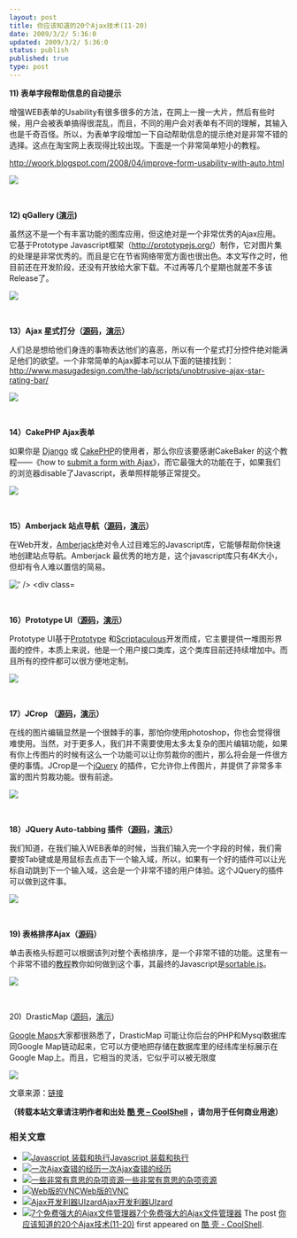 ```yaml
---
layout: post
title: 你应该知道的20个Ajax技术(11-20)
date: 2009/3/2/ 5:36:0
updated: 2009/3/2/ 5:36:0
status: publish
published: true
type: post
---
```


**11) 表单字段帮助信息的自动提示**


增强WEB表单的Usability有很多很多的方法，在网上一搜一大片，然后有些时候，用户会被表单搞得很混乱，而且，不同的用户会对表单有不同的理解，其输入也是千奇百怪。所以，为表单字段增加一下自动帮助信息的提示绝对是非常不错的选择。这点在淘宝网上表现得比较出现。下面是一个非常简单短小的教程。


<http://woork.blogspot.com/2008/04/improve-form-usability-with-auto.html>


![](http://nettuts.s3.amazonaws.com/090_20ajax/10.png)


 


**12) qGallery (**[**演示**](http://qgallery.quadrifolia.de/)**)**


虽然这不是一个有丰富功能的图库应用，但这绝对是一个非常优秀的Ajax应用。它基于Prototype Javascript框架（<http://prototypejs.org/>）制作，它对图片集的处理是非常优秀的。而且是它在节省网络带宽方面也很出色。本文写作之时，他目前还在开发阶段，还没有开放给大家下载。不过再等几个星期也就差不多该Release了。


![](http://nettuts.s3.amazonaws.com/090_20ajax/11.jpg)


 


**13）Ajax 星式打分（**[**源码**](http://www.masugadesign.com/download.php?ajaxstarrater_v122.zip)**，**[**演示**](http://www.masugadesign.com/the-lab/scripts/unobtrusive-ajax-star-rating-bar/)**）**


人们总是想给他们身连的事物表达他们的喜恶，所以有一个星式打分控件绝对能满足他们的欲望。一个非常简单的Ajax脚本可以从下面的链接找到：<http://www.masugadesign.com/the-lab/scripts/unobtrusive-ajax-star-rating-bar/>


![](http://nettuts.s3.amazonaws.com/090_20ajax/12.jpg)


 


**14）CakePHP Ajax表单**


如果你是 [Django](http://nettuts.com/web-roundups/10-insanely-useful-django-tips/) 或 [CakePHP](http://www.cakephp.org/)的使用者，那么你应该要感谢CakeBaker 的这个教程——《how to [submit a form with Ajax](http://cakebaker.42dh.com/2006/01/18/submit-a-form-with-ajax/)》，而它最强大的功能在于，如果我们的浏览器disable了Javascript，表单照样能够正常提交。


![](http://nettuts.s3.amazonaws.com/090_20ajax/13.jpg)


 


**15）Amberjack 站点导航（**[**源码**](http://amberjack.org/src/stable/)**，**[**演示**](http://amberjack.org/?tourId=AJTour)**）**


在Web开发，[Amberjack](http://www.amberjack.org/)绝对令人过目难忘的Javascript库，它能够帮助你快速地创建站点导航。Amberjack 最优秀的地方是，这个javascript库只有4K大小，但却有令人难以置信的简易。


![\' /></div>  <div class=](http://nettuts.s3.amazonaws.com/090_20ajax/14.jpg) 


 


**16）Prototype UI（**[**源码**](http://www.prototype-ui.com/download)**，**[**演示**](http://www.prototype-ui.com/)**）**


Prototype UI基于[Prototype](http://www.prototypejs.org/) 和[Scriptaculous](http://script.aculo.us/)开发而成，它主要提供一堆图形界面的控件，本质上来说，他是一个用户接口类库，这个类库目前还持续增加中。而且所有的控件都可以很方便地定制。


![](http://nettuts.s3.amazonaws.com/090_20ajax/15.jpg)


 


**17）JCrop （**[**源码**](http://deepliquid.com/content/Jcrop_Download.html)**，**[**演示**](http://deepliquid.com/content/Jcrop_Examples.html)**）**


在线的图片编辑显然是一个很棘手的事，那怕你使用photoshop，你也会觉得很难使用。当然，对于更多人，我们并不需要使用太多太复杂的图片编辑功能，如果有你上传图片的时候有这么一个功能可以让你剪裁你的图片，那么将会是一件很方便的事情。JCrop是一个[jQuery](http://www.jquery.com/) 的插件，它允许你上传图片，并提供了非常多丰富的图片剪裁功能。很有前途。


![](http://nettuts.s3.amazonaws.com/090_20ajax/16.jpg)


 


**18）JQuery Auto-tabbing 插件（**[**源码**](http://www.lousyllama.com/sites/www.lousyllama.com/files/jquery.autotab-1.1b.js.txt)**，**[**演示**](http://www.lousyllama.com/sandbox/jquery-autotab)**）**


我们知道，在我们输入WEB表单的时候，当我们输入完一个字段的时候，我们需要按Tab键或是用鼠标去点击下一个输入域，所以，如果有一个好的插件可以让光标自动跳到下一个输入域，这会是一个非常不错的用户体验。这个JQuery的插件可以做到这件事。


![](http://nettuts.s3.amazonaws.com/090_20ajax/17.png)


 


**19) 表格排序Ajax（**[**源码**](http://www.box.net/shared/53al1imrk4)**）**


单击表格头标题可以根据该列对整个表格排序，是一个非常不错的功能。这里有一个非常不错的[教程](http://woork.blogspot.com/2008/02/sort-table-rows-using-ajax.html)教你如何做到这个事，其最终的Javascript是[sortable.js](http://www.kryogenix.org/code/browser/sorttable/)。


![](http://nettuts.s3.amazonaws.com/090_20ajax/19.png)


 


20)  DrasticMap ([源码](http://www.drasticdata.nl/DDDownloads.php)，[演示](http://www.drasticdata.nl/DDExamples.php))


[Google Maps](http://maps.google.com/)大家都很熟悉了，DrasticMap 可能让你后台的PHP和Mysql数据库同Google Map链动起来，它可以方便地把存储在数据库里的经纬库坐标展示在Google Map上。而且，它相当的灵活，它似乎可以被无限度


![](http://nettuts.s3.amazonaws.com/090_20ajax/20.jpg)


文章来源：[链接](http://nettuts.com/web-roundups/20-excellent-ajax-effects-you-should-know/)



**（转载本站文章请注明作者和出处 [酷 壳 – CoolShell](https://coolshell.cn/) ，请勿用于任何商业用途）**



### 相关文章

* [![Javascript 装载和执行](https://coolshell.cn/wp-content/uploads/2013/06/javascript-150x150.jpg)](https://coolshell.cn/articles/9749.html)[Javascript 装载和执行](https://coolshell.cn/articles/9749.html)
* [![一次Ajax查错的经历](https://coolshell.cn/wp-content/uploads/2012/08/ajax_error-150x150.jpg)](https://coolshell.cn/articles/8170.html)[一次Ajax查错的经历](https://coolshell.cn/articles/8170.html)
* [![一些非常有意思的杂项资源](https://coolshell.cn/wp-content/uploads/2010/09/biolab-150x150.jpg)](https://coolshell.cn/articles/3013.html)[一些非常有意思的杂项资源](https://coolshell.cn/articles/3013.html)
* [![Web版的VNC](https://coolshell.cn/wp-content/plugins/wordpress-23-related-posts-plugin/static/thumbs/18.jpg)](https://coolshell.cn/articles/2593.html)[Web版的VNC](https://coolshell.cn/articles/2593.html)
* [![Ajax开发利器UIzard ](https://coolshell.cn/wp-content/uploads/2009/10/uizard2-150x150.jpg)](https://coolshell.cn/articles/1611.html)[Ajax开发利器UIzard](https://coolshell.cn/articles/1611.html)
* [![7个免费强大的Ajax文件管理器](https://coolshell.cn/wp-content/plugins/wordpress-23-related-posts-plugin/static/thumbs/24.jpg)](https://coolshell.cn/articles/909.html)[7个免费强大的Ajax文件管理器](https://coolshell.cn/articles/909.html)
The post [你应该知道的20个Ajax技术(11-20)](https://coolshell.cn/articles/9.html) first appeared on [酷 壳 - CoolShell](https://coolshell.cn).